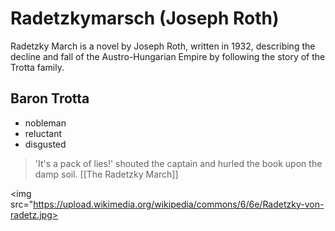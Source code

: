 # Radetzkymarsch (Joseph Roth)

Radetzky March is a novel by Joseph Roth, written in 1932, describing the decline and fall of the Austro-Hungarian Empire by following the story of the Trotta family.

## Baron Trotta
* nobleman
* reluctant
* disgusted

> 'It's a pack of lies!' shouted the captain
> and hurled the book upon the damp soil.
> [[The Radetzky March]]

<img src="https://upload.wikimedia.org/wikipedia/commons/6/6e/Radetzky-von-radetz.jpg>
